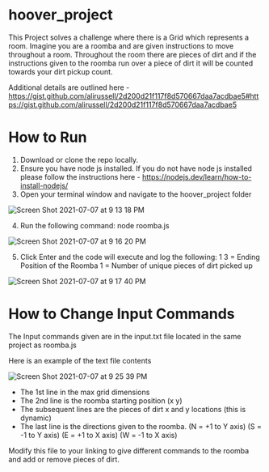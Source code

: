 # hoover_project

This Project solves a challenge where there is a Grid which represents a room. Imagine you are a roomba and are given instructions to move throughout a room. Throughout the room there are pieces of dirt and if the instructions given to the roomba run over a piece of dirt it will be counted towards your dirt pickup count. 

Additional details are outlined here - https://gist.github.com/alirussell/2d200d21f117f8d570667daa7acdbae5#https://gist.github.com/alirussell/2d200d21f117f8d570667daa7acdbae5

# How to Run
1. Download or clone the repo locally.
2. Ensure you have node js installed.  If you do not have node js installed please follow the instructions here - https://nodejs.dev/learn/how-to-install-nodejs/
3. Open your terminal window and navigate to the hoover_project folder

![Screen Shot 2021-07-07 at 9 13 18 PM](https://user-images.githubusercontent.com/7964638/124847100-32fd8380-df68-11eb-9c2a-d3128448e6ad.png)

4. Run the following command:  node roomba.js

![Screen Shot 2021-07-07 at 9 16 20 PM](https://user-images.githubusercontent.com/7964638/124847327-9e475580-df68-11eb-95a5-72772afdabf7.png)

5. Click Enter and the code will execute and log the following:
1 3  = Ending Position of the Roomba
1    = Number of unique pieces of dirt picked up

![Screen Shot 2021-07-07 at 9 17 40 PM](https://user-images.githubusercontent.com/7964638/124847410-ccc53080-df68-11eb-99ba-7f0bc315bb1b.png)


# How to Change Input Commands

The Input commands given are in the input.txt file located in the same project as roomba.js

Here is an example of the text file contents

![Screen Shot 2021-07-07 at 9 25 39 PM](https://user-images.githubusercontent.com/7964638/124847955-e9ae3380-df69-11eb-8847-1d47a8e4d6c6.png)

- The 1st line in the max grid dimensions
- The 2nd line is the roomba starting position (x y)
- The subsequent lines are the pieces of dirt x and y locations (this is dynamic)
- The last line is the directions given to the roomba. 
(N = +1 to Y axis) 
(S = -1 to Y axis) 
(E = +1 to X axis) 
(W = -1 to X axis) 

Modify this file to your linking to give different commands to the roomba and add or remove pieces of dirt.
